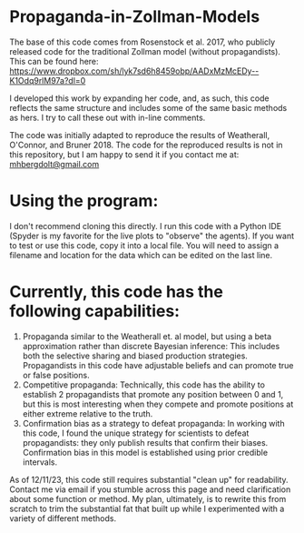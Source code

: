 # Propaganda-in-Zollman-Models
The base of this code comes from Rosenstock et al. 2017, who publicly released code for the traditional Zollman model (without propagandists).  This can be found here: https://www.dropbox.com/sh/lyk7sd6h8459obp/AADxMzMcEDy--K1Odq9rlM97a?dl=0

I developed this work by expanding her code, and, as such, this code reflects the same structure and includes some of the same basic methods as hers.  I try to call these out with in-line comments.

The code was initially adapted to reproduce the results of Weatherall, O'Connor, and Bruner 2018.  The code for the reproduced results is not in this repository, but I am happy to send it if you contact me at: mhbergdolt@gmail.com

# Using the program:
I don't recommend cloning this directly.  I run this code with a Python IDE (Spyder is my favorite for the live plots to "observe" the agents).
If you want to test or use this code, copy it into a local file.  You will need to assign a filename and location for the data which can be edited on the last line.

# Currently, this code has the following capabilities:
1. Propaganda similar to the Weatherall et. al model, but using a beta approximation rather than discrete Bayesian inference:
       This includes both the selective sharing and biased production strategies.
       Propagandists in this code have adjustable beliefs and can promote true or false positions.
2. Competitive propaganda:
     Technically, this code has the ability to establish 2 propagandists that promote any position between 0 and 1, but this is most interesting when they compete and promote positions at either extreme relative to the truth.
3. Confirmation bias as a strategy to defeat propaganda:
       In working with this code, I found the unique strategy for scientists to defeat propagandists: they only publish results that confirm their biases.
       Confirmation bias in this model is established using prior credible intervals.
   
As of 12/11/23, this code still requires substantial "clean up" for readability.  Contact me via email if you stumble across this page and need clarification about some function or method.
My plan, ultimately, is to rewrite this from scratch to trim the substantial fat that built up while I experimented with a variety of different methods.
